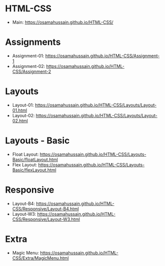 # HTML-CSS #
- Main: https://osamahussain.github.io/HTML-CSS/
# Assignments #
- Assignment-01: https://osamahussain.github.io/HTML-CSS/Assignment-1
- Assignment-02: https://osamahussain.github.io/HTML-CSS/Assignment-2
# Layouts #
- Layout-01: https://osamahussain.github.io/HTML-CSS/Layouts/Layout-01.html
- Layout-02: https://osamahussain.github.io/HTML-CSS/Layouts/Layout-02.html
# Layouts - Basic #
- Float Layout: https://osamahussain.github.io/HTML-CSS/Layouts-Basic/floatLayout.html
- Flex Layout: https://osamahussain.github.io/HTML-CSS/Layouts-Basic/flexLayout.html
# Responsive #
- Layout-B4: https://osamahussain.github.io/HTML-CSS/Responsive/Layout-B4.html
- Layout-W3: https://osamahussain.github.io/HTML-CSS/Responsive/Layout-W3.html
# Extra #
- Magic Menu: https://osamahussain.github.io/HTML-CSS/Extra/MagicMenu.html